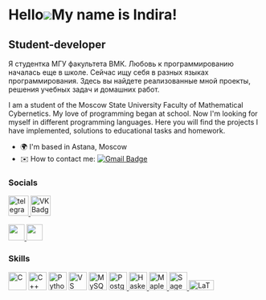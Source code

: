 Hello![](https://user-images.githubusercontent.com/18350557/176309783-0785949b-9127-417c-8b55-ab5a4333674e.gif)My name is Indira!
==========================================================================================================================================

Student-developer
--------------------

Я студентка МГУ факультета ВМК. Любовь к программированию началась еще в школе. Сейчас ищу себя в разных языках программирования. Здесь вы найдете реализованные мной проекты, решения учебных задач и домашних работ.

I am a student of the Moscow State University Faculty of Mathematical Cybernetics. My love of programming began at school. Now I'm looking for myself in different programming languages. Here you will find the projects I have implemented, solutions to educational tasks and homework.

- 🌍  I'm based in Astana, Moscow
- ✉️  How to contact me: [![Gmail Badge](https://img.shields.io/badge/-mail-red?style=flat&logo=Gmail&logoColor=white)](mailto:nukeshova13@mail.ru)
<p align="left">
  
### Socials
  <div id="badges">
    <a href="https://t.me/Indi_03" target="_blank">
      <img src="https://cdn-icons-png.flaticon.com/512/2111/2111646.png" width="40" height="40" alt="telegram group" />
    </a>
    <a href="https://vk.com/indiranuk" target="_blank">
      <img src="https://cdn-icons-png.flaticon.com/512/145/145813.png" width="40" height="40" alt="VK Badge"/> </div> <p align="left"> <a href="https://www.github.com/IndiraNukeshova" target="_blank" rel="noreferrer"> <picture> <source media="(prefers-color-scheme: dark)" srcset="https://raw.githubusercontent.com/danielcranney/readme-generator/main/public/icons/socials/github-dark.svg" /> <source media="(prefers-color-scheme: light)" srcset="https://raw.githubusercontent.com/danielcranney/readme-generator/main/public/icons/socials/github.svg" /> <img src="https://raw.githubusercontent.com/danielcranney/readme-generator/main/public/icons/socials/github.svg" width="32" height="32" /> </picture> </a> <a href="http://www.instagram.com/_indi13_" target="_blank" rel="noreferrer"> <picture> <source media="(prefers-color-scheme: dark)" srcset="https://raw.githubusercontent.com/danielcranney/readme-generator/main/public/icons/socials/instagram-dark.svg" /> <source media="(prefers-color-scheme: light)" srcset="https://raw.githubusercontent.com/danielcranney/readme-generator/main/public/icons/socials/instagram.svg" /> <img src="https://raw.githubusercontent.com/danielcranney/readme-generator/main/public/icons/socials/instagram.svg" width="32" height="32" /> </picture> </a></p>


### Skills

<p align="left">
<a href="https://docs.microsoft.com/en-us/cpp/?view=msvc-170" target="_blank" rel="noreferrer"><img src="https://raw.githubusercontent.com/danielcranney/readme-generator/main/public/icons/skills/c-colored.svg" width="36" height="36" alt="C" /></a>
  <a href="https://docs.microsoft.com/en-us/cpp/?view=msvc-170" target="_blank" rel="noreferrer"><img src="https://raw.githubusercontent.com/danielcranney/readme-generator/main/public/icons/skills/cplusplus-colored.svg" width="36" height="36" alt="C++" /></a>
  <a href="https://www.python.org/" target="_blank" rel="noreferrer"><img src="https://raw.githubusercontent.com/danielcranney/readme-generator/main/public/icons/skills/python-colored.svg" width="36" height="36" alt="Python" /></a>
  <a href="https://code.visualstudio.com/" target="_blank" rel="noreferrer"><img src="https://raw.githubusercontent.com/danielcranney/readme-generator/main/public/icons/skills/visualstudiocode.svg" width="36" height="36" alt="VS Code" /></a>
  <a href="https://www.mysql.com/" target="_blank" rel="noreferrer"><img src="https://raw.githubusercontent.com/danielcranney/readme-generator/main/public/icons/skills/mysql-colored.svg" width="36" height="36" alt="MySQL" /></a>
  <a href="https://www.postgresql.org/" target="_blank" rel="noreferrer">
  <img src="https://raw.githubusercontent.com/danielcranney/readme-generator/main/public/icons/skills/postgresql-colored.svg" width="36" height="36" alt="PostgreSQL" />
</a>
<a href="https://www.haskell.org/" target="_blank" rel="noreferrer">
  <img src="https://upload.wikimedia.org/wikipedia/commons/1/1c/Haskell-Logo.svg" width="36" height="36" alt="Haskell" />
</a>
<a href="https://www.maplesoft.com/products/Maple/" target="_blank" rel="noreferrer">
  <img src="https://upload.wikimedia.org/wikipedia/commons/thumb/8/8a/Maple_2016_Logo.png/320px-Maple_2016_Logo.png" width="36" height="36" alt="Maple" />
</a>
<a href="https://www.sagemath.org/" target="_blank" rel="noreferrer">
  <img src="https://upload.wikimedia.org/wikipedia/commons/5/5a/Sage_logo.png" width="36" height="36" alt="SageMath" />
</a>
<a href="https://www.latex-project.org/" target="_blank" rel="noreferrer">
  <img src="https://upload.wikimedia.org/wikipedia/commons/9/92/LaTeX_logo.svg" width="50" height="20" alt="LaTeX" />
</a>

</p>
